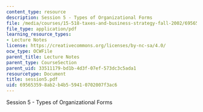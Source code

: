 ```yaml
---
content_type: resource
description: Session 5 - Types of Organizational Forms
file: /media/courses/15-518-taxes-and-business-strategy-fall-2002/695653598ab2b4b559410702007f3ac6_session5.pdf
file_type: application/pdf
learning_resource_types:
- Lecture Notes
license: https://creativecommons.org/licenses/by-nc-sa/4.0/
ocw_type: OCWFile
parent_title: Lecture Notes
parent_type: CourseSection
parent_uid: 33511179-bd1b-4d3f-07ef-573dc3c5ada1
resourcetype: Document
title: session5.pdf
uid: 69565359-8ab2-b4b5-5941-0702007f3ac6
---
```

Session 5 - Types of Organizational Forms